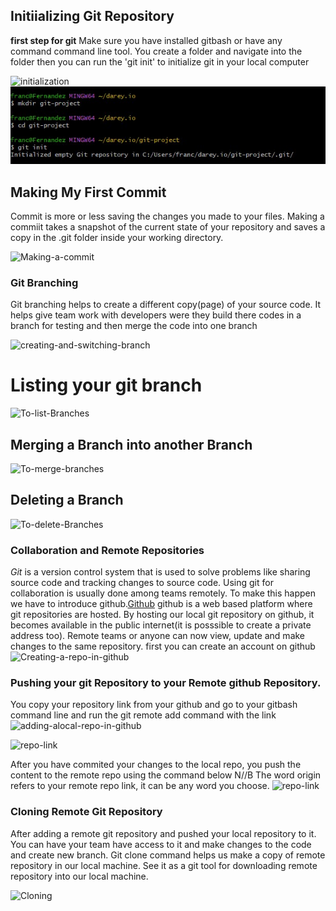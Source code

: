  ## Initiializing Git Repository
 **first step for git** Make sure you have installed gitbash or have any command command line tool. You create a folder and navigate into the folder then you can run the 'git init' to initialize git in your local computer

 ![initialization](C:\Users\franc\darey.io\screenshorts\initialize-git.JPG) 
 ![initialization](initialize-git.JPG)

## Making My First Commit
Commit is more or less saving the changes you made to your files. Making a commiit takes a snapshot of the current state of your repository and saves a copy in the .git folder inside your working directory.

![Making-a-commit](C:\Users\franc\darey.io\screenshorts\commit.JPG)

### Git Branching
Git branching helps to create a different copy(page) of your source code. It helps give team work with developers were they build there codes in a branch for testing and then merge the code into one branch

![creating-and-switching-branch](C:\Users\franc\darey.io\screenshorts\branching.JPG)

# Listing your git branch
![To-list-Branches](C:\Users\franc\darey.io\screenshorts\list-branches.JPG)

## Merging a Branch into another Branch
![To-merge-branches](C:\Users\franc\darey.io\screenshorts\list-merging.JPG)

## Deleting a Branch
![To-delete-Branches](C:\Users\franc\darey.io\screenshorts\Deleting-branch.JPG)

### Collaboration and Remote Repositories
*Git* is a version control system that is used to solve problems like sharing source code and tracking changes to source code. Using git for collaboration is usually done among teams remotely. To make this happen we have to introduce github.[Github](https://www.github.com)
github is a web based platform where git repositories are hosted. By hosting our local git repository on github, it becomes available in the public internet(it is posssible to create a private address too). Remote teams or anyone can now view, update and make changes to the same repository.
first you can create an account on github
![Creating-a-repo-in-github](C:\Users\franc\darey.io\screenshorts\github-repo.JPG)

### Pushing your git Repository to your Remote github Repository.
You copy your repository link from your github and go to your gitbash command line and run the git remote add command with the link
![adding-alocal-repo-in-github](C:\Users\franc\darey.io\screenshorts\remote.JPG)

![repo-link](C:\Users\franc\darey.io\screenshorts\link.JPG)

After you have commited your changes to the local repo, you push the content to the remote repo using the command below
N//B The word origin refers to your remote repo link, it can be any word you choose.
![repo-link](C:\Users\franc\darey.io\screenshorts\content.JPG)

### Cloning Remote Git Repository 
After adding a remote git repository and pushed your local repository to it. You can have your team have access to it and make changes to the code and create new branch.
Git clone command helps us make a copy of remote repository in our local machine. See it as a git tool for downloading remote repository into our local machine.

![Cloning](C:\Users\franc\darey.io\screenshorts\clone.JPG)